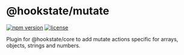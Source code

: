 # @hookstate/mutate

[![npm version](https://badge.fury.io/js/%40hookstate%2Fmutate.svg)](https://badge.fury.io/js/%40hookstate%2Fmutate) [![license](https://img.shields.io/github/license/avkonst/hookstate)](https://img.shields.io/github/license/avkonst/hookstate)


Plugin for @hookstate/core to add mutate actions specific for arrays, objects, strings and numbers.
